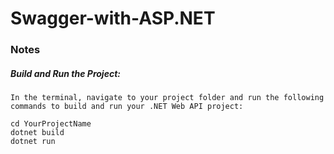 # Swagger-with-ASP.NET

### Notes

##### Build and Run the Project:

    In the terminal, navigate to your project folder and run the following commands to build and run your .NET Web API project:

    cd YourProjectName
    dotnet build
    dotnet run
